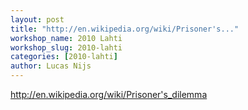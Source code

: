 ```yaml
---
layout: post
title: "http://en.wikipedia.org/wiki/Prisoner's..."
workshop_name: 2010 Lahti
workshop_slug: 2010-lahti
categories: [2010-lahti]
author: Lucas Nijs
---
```

http://en.wikipedia.org/wiki/Prisoner's_dilemma
